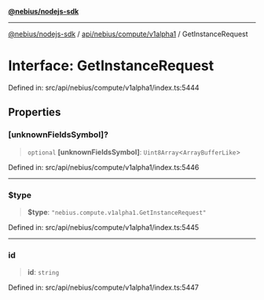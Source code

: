[**@nebius/nodejs-sdk**](../../../../../README.md)

***

[@nebius/nodejs-sdk](../../../../../README.md) / [api/nebius/compute/v1alpha1](../README.md) / GetInstanceRequest

# Interface: GetInstanceRequest

Defined in: src/api/nebius/compute/v1alpha1/index.ts:5444

## Properties

### \[unknownFieldsSymbol\]?

> `optional` **\[unknownFieldsSymbol\]**: `Uint8Array`\<`ArrayBufferLike`\>

Defined in: src/api/nebius/compute/v1alpha1/index.ts:5446

***

### $type

> **$type**: `"nebius.compute.v1alpha1.GetInstanceRequest"`

Defined in: src/api/nebius/compute/v1alpha1/index.ts:5445

***

### id

> **id**: `string`

Defined in: src/api/nebius/compute/v1alpha1/index.ts:5447
